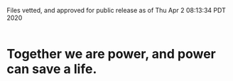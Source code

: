 Files vetted, and approved for public release as of Thu Apr  2 08:13:34 PDT 2020<br><br><h1>Together we are power, and power can save a life.</h1>
